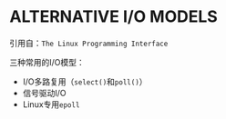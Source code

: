 # ALTERNATIVE I/O MODELS

引用自：`The Linux Programming Interface`

三种常用的I/O模型：

- I/O多路复用（`select()`和`poll()`）
- 信号驱动I/O
- Linux专用`epoll`

## 